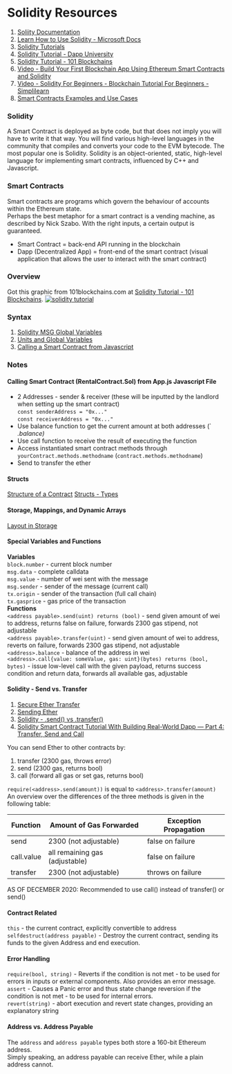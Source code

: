 # Solidity Resources

1. [Soliity Documentation](https://docs.soliditylang.org/en/develop/)
2. [Learn How to Use Solidity - Microsoft Docs](https://docs.microsoft.com/en-us/learn/modules/blockchain-learning-solidity/)
3. [Solidity Tutorials](https://www.tutorialspoint.com/solidity/index.htm)
4. [Solidity Tutorial - Dapp University](https://www.dappuniversity.com/articles/solidity-tutorial)
5. [Solidity Tutorial - 101 Blockchains](https://101blockchains.com/solidity-tutorial/)
6. [Video - Build Your First Blockchain App Using Ethereum Smart Contracts and Solidity](https://www.youtube.com/watch?v=coQ5dg8wM2o)
7. [Video - Solidity For Beginners - Blockchain Tutorial For Beginners - Simplilearn](https://www.youtube.com/watch?v=YjbIrNRqiYU)
8. [Smart Contracts Examples and Use Cases](https://existek.com/blog/what-are-smart-contracts-examples-and-use-cases/)

### Solidity
A Smart Contract is deployed as byte code, but that does not imply you will have to write it that way. You will find various high-level languages in the community that compiles and converts your code to the EVM bytecode. The most popular one is Solidity. Solidity is an object-oriented, static, high-level language for implementing smart contracts, influenced by C++ and Javascript.

### Smart Contracts
Smart contracts are programs which govern the behaviour of accounts within the Ethereum state.<br>
Perhaps the best metaphor for a smart contract is a vending machine, as described by Nick Szabo. With the right inputs, a certain output is guaranteed.
- Smart Contract = back-end API running in the blockchain
- Dapp (Decentralized App) = front-end of the smart contract (visual application that allows the user to interact with the smart contract)

### Overview
Got this graphic from 101blockchains.com at [Solidity Tutorial - 101 Blockchains](https://101blockchains.com/solidity-tutorial/).
<a href='https://101blockchains.com/blockchain-infographics/'> <img src="https://101blockchains.com/wp-content/uploads/2021/05/solidity-tutorial.png" alt="solidity tutorial" border='0' /> </a>

### Syntax
1. [Solidity MSG Global Variables](https://medium.com/upstate-interactive/what-you-need-to-know-about-msg-global-variables-in-solidity-566f1e83cc69)
2. [Units and Global Variables](https://docs.soliditylang.org/en/v0.8.10/units-and-global-variables.html)
3. [Calling a Smart Contract from Javascript](https://ethereum.org/en/developers/tutorials/calling-a-smart-contract-from-javascript/)

### Notes
#### Calling Smart Contract (RentalContract.Sol) from App.js Javascript File
- 2 Addresses - sender & receiver (these will be inputted by the landlord when setting up the smart contract)<br>
`const senderAddress = "0x..."`<br>
`const receiverAddress = "0x..."`<br>
- Use balance function to get the current amount at both addresses (`<address>.balance)
- Use call function to receive the result of executing the function
- Access instantiated smart contract methods through `yourContract.methods.methodname` (`contract.methods.methodname`)
- Send to transfer the ether

#### Structs
[Structure of a Contract](https://docs.soliditylang.org/en/v0.8.10/structure-of-a-contract.html)
[Structs - Types](https://docs.soliditylang.org/en/v0.8.10/types.html#structs)
  
#### Storage, Mappings, and Dynamic Arrays
[Layout in Storage](https://docs.soliditylang.org/en/v0.8.10/internals/layout_in_storage.html)

#### Special Variables and Functions
**Variables**<br>
`block.number` - current block number<br>
`msg.data` - complete calldata<br>
`msg.value` - number of wei sent with the message<br>
`msg.sender` - sender of the message (current call)<br>
`tx.origin` - sender of the transaction (full call chain)<br>
`tx.gasprice` - gas price of the transaction<br>
**Functions**<br>
`<address payable>.send(uint) returns (bool)` - send given amount of wei to address, returns false on failure, forwards 2300 gas stipend, not adjustable<br>
`<address payable>.transfer(uint)` - send given amount of wei to address, reverts on failure, forwards 2300 gas stipend, not adjustable<br>
`<address>.balance` - balance of the address in wei<br>
`<address>.call{value: someValue, gas: uint}(bytes) returns (bool, bytes)` - issue low-level call with the given payload, returns success condition and return data, forwards all available gas, adjustable<br>

#### Solidity - Send vs. Transfer
1. [Secure Ether Transfer](https://fravoll.github.io/solidity-patterns/secure_ether_transfer.html)
2. [Sending Ether](https://solidity-by-example.org/sending-ether/)
3. [Solidity - .send() vs .transfer()](https://vomtom.at/solidity-send-vs-transfer/)
4. [Solidity Smart Contract Tutorial With Building Real-World Dapp — Part 4: Transfer, Send and Call](https://medium.com/coinmonks/solidity-smart-contract-tutorial-with-building-real-world-dapp-part-4-transfer-send-and-call-ea9d7386114c)

You can send Ether to other contracts by:
1. transfer (2300 gas, throws error)
2. send (2300 gas, returns bool)
3. call (forward all gas or set gas, returns bool)

`require(<address>.send(amount))` is equal to `<address>.transfer(amount)`<br>
An overview over the differences of the three methods is given in the following table:

| Function    | Amount of Gas Forwarded        | Exception Propagation |
| ----------- | ------------------------------ | --------------------- |
| send        | 2300 (not adjustable)          | false on failure      |
| call.value  | all remaining gas (adjustable) | false on failure      |
| transfer    | 2300 (not adjustable)          | throws on failure     |

AS OF DECEMBER 2020: Recommended to use call() instead of transfer() or send()

#### Contract Related
`this` - the current contract, explicitly convertible to address<br>
`selfdestruct(address payable)` - Destroy the current contract, sending its funds to the given Address and end execution.<br>

#### Error Handling
`require(bool, string)` - Reverts if the condition is not met - to be used for errors in inputs or external components. Also provides an error message.<br>
`assert` - Causes a Panic error and thus state change reversion if the condition is not met - to be used for internal errors.<br>
`revert(string)` - abort execution and revert state changes, providing an explanatory string<br>

#### Address vs. Address Payable
The `address` and `address payable` types both store a 160-bit Ethereum address.<br>
Simply speaking, an address payable can receive Ether, while a plain address cannot.<br>
